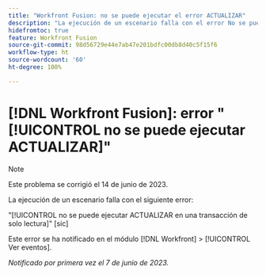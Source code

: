 ```yaml
---
title: "Workfront Fusion: no se puede ejecutar el error ACTUALIZAR"
description: "La ejecución de un escenario falla con el error No se puede ejecutar ACTUALIZAR en una transacción de solo lectura."
hidefromtoc: true
feature: Workfront Fusion
source-git-commit: 98d56729e44e7ab47e201bdfc00db8d40c5f15f6
workflow-type: ht
source-wordcount: '60'
ht-degree: 100%

---
```



# [!DNL Workfront Fusion]: error &quot;[!UICONTROL no se puede ejecutar ACTUALIZAR]&quot;

>[!NOTE]
>
>Este problema se corrigió el 14 de junio de 2023.

La ejecución de un escenario falla con el siguiente error:

&quot;[!UICONTROL no se puede ejecutar ACTUALIZAR en una transacción de solo lectura]&quot; [sic]

Este error se ha notificado en el módulo [!DNL Workfront] > [!UICONTROL Ver eventos].

_Notificado por primera vez el 7 de junio de 2023._

